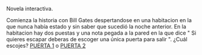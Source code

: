 Novela interactiva.

Comienza la historia con Bill Gates despertandose en una habitacion en la que nunca había estado y sin saber que sucedió
la noche anterior. En la habitacion hay dos puestas y una nota pegada a la pared en la que dice " Si quieres escapar deberas
de escoger una única puerta para salir ". ¿Cuál escojes? [PUERTA 1](https://github.com/JosePalacios56/Novela_interactiva/blob/master/puerta1.md)
o [ PUERTA 2](https://github.com/JosePalacios56/Novela_interactiva/blob/master/Puerta2.md)
